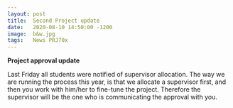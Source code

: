 ```yaml
---
layout: post
title:  Second Project update
date:   2020-08-10 14:50:00 -1200
image:  b&w.jpg
tags:   News PRJ70x
---
```


**Project approval update**

Last Friday all students were notified of supervisor allocation. The way we are running the process this year, is that we allocate a
supervisor first, and then you work with him/her to fine-tune the
project. Therefore the supervisor will be the one who is communicating the approval with you.
